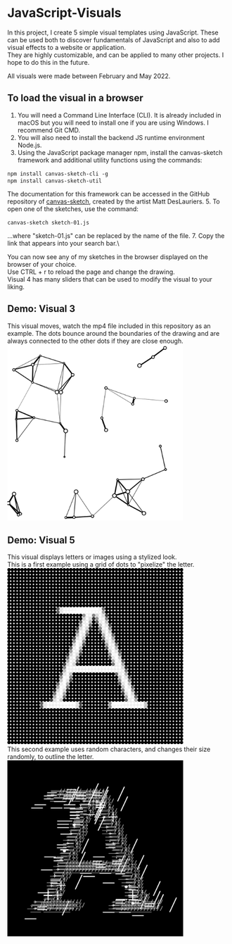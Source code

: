 # JavaScript-Visuals

In this project, I create 5 simple visual templates using JavaScript. 
These can be used both to discover fundamentals of JavaScript and also to add visual effects to a website or application. \
They are highly customizable, and can be applied to many other projects. I hope to do this in the future. 

All visuals were made between February and May 2022.

## To load the visual in a browser
1. You will need a Command Line Interface (CLI).
It is already included in macOS but you will need to install one if you are using Windows. I recommend Git CMD.
2. You will also need to install the backend JS runtime environment Node.js. 
3. Using the JavaScript package manager npm, install the canvas-sketch framework and additional utility functions using the commands: 
```
npm install canvas-sketch-cli -g
npm install canvas-sketch-util
```
The documentation for this framework can be accessed in the GitHub repository of [canvas-sketch](https://github.com/mattdesl/canvas-sketch), created by the artist Matt DesLauriers. 
5. To open one of the sketches, use the command: 
```
canvas-sketch sketch-01.js
```
...where "sketch-01.js" can be replaced by the name of the file.
7.  Copy the link that appears into your search bar.\ 

You can now see any of my sketches in the browser displayed on the browser of your choice. \
Use CTRL + r to reload the page and change the drawing.\
Visual 4 has many sliders that can be used to modify the visual to your liking. 

## Demo: Visual 3
This visual moves, watch the mp4 file included in this repository as an example. The dots bounce around the boundaries of the drawing and are always connected to the other dots if they are close enough. \
<img src="https://github.com/NOBODIDI/JavaScript-Visuals/blob/083beb0a630d21f12d3876fda178ee59ed9dfcea/03/2022.02.27-08.43.32.png" width="400" height="400">

## Demo: Visual 5
This visual displays letters or images using a stylized look. \
This is a first example using a grid of dots to "pixelize" the letter. \
<img src="https://github.com/NOBODIDI/JavaScript-Visuals/blob/e0f7db5fd353a4e5718975ba6e3d7e563b55ee84/05/2022.02.27-19.54.36.png" width="400" height="400">\
This second example uses random characters, and changes their size randomly, to outline the letter.\
<img src="https://github.com/NOBODIDI/JavaScript-Visuals/blob/e0f7db5fd353a4e5718975ba6e3d7e563b55ee84/05/2022.05.02-17.50.11.png" width="400" height="400">
